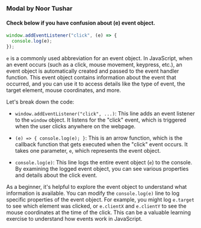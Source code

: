 ### Modal by Noor Tushar

#### Check below if you have confusion about (e) event object.

```javascript
window.addEventListener("click", (e) => {
  console.log(e);
});
```

`e` is a commonly used abbreviation for an event object. In JavaScript, when an event occurs (such as a click, mouse movement, keypress, etc.), an event object is automatically created and passed to the event handler function. This event object contains information about the event that occurred, and you can use it to access details like the type of event, the target element, mouse coordinates, and more.

Let's break down the code:

- `window.addEventListener("click", ...)`: This line adds an event listener to the `window` object. It listens for the "click" event, which is triggered when the user clicks anywhere on the webpage.

- `(e) => { console.log(e); }`: This is an arrow function, which is the callback function that gets executed when the "click" event occurs. It takes one parameter, `e`, which represents the event object.

- `console.log(e)`: This line logs the entire event object (`e`) to the console. By examining the logged event object, you can see various properties and details about the click event.

As a beginner, it's helpful to explore the event object to understand what information is available. You can modify the `console.log(e)` line to log specific properties of the event object. For example, you might log `e.target` to see which element was clicked, or `e.clientX` and `e.clientY` to see the mouse coordinates at the time of the click. This can be a valuable learning exercise to understand how events work in JavaScript.

